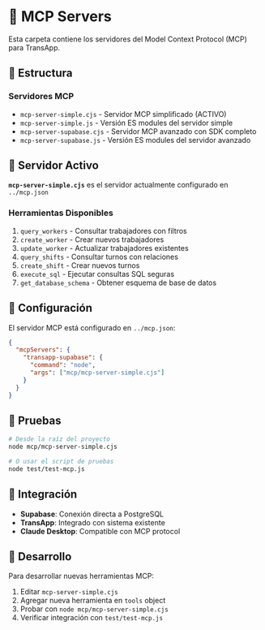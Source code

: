 # 🔌 MCP Servers

Esta carpeta contiene los servidores del Model Context Protocol (MCP) para TransApp.

## 📁 Estructura

### Servidores MCP
- `mcp-server-simple.cjs` - Servidor MCP simplificado (ACTIVO)
- `mcp-server-simple.js` - Versión ES modules del servidor simple
- `mcp-server-supabase.cjs` - Servidor MCP avanzado con SDK completo
- `mcp-server-supabase.js` - Versión ES modules del servidor avanzado

## 🚀 Servidor Activo

**`mcp-server-simple.cjs`** es el servidor actualmente configurado en `../mcp.json`

### Herramientas Disponibles
1. `query_workers` - Consultar trabajadores con filtros
2. `create_worker` - Crear nuevos trabajadores
3. `update_worker` - Actualizar trabajadores existentes
4. `query_shifts` - Consultar turnos con relaciones
5. `create_shift` - Crear nuevos turnos
6. `execute_sql` - Ejecutar consultas SQL seguras
7. `get_database_schema` - Obtener esquema de base de datos

## 🔧 Configuración

El servidor MCP está configurado en `../mcp.json`:
```json
{
  "mcpServers": {
    "transapp-supabase": {
      "command": "node",
      "args": ["mcp/mcp-server-simple.cjs"]
    }
  }
}
```

## 🧪 Pruebas

```bash
# Desde la raíz del proyecto
node mcp/mcp-server-simple.cjs

# O usar el script de pruebas
node test/test-mcp.js
```

## 🔗 Integración

- **Supabase**: Conexión directa a PostgreSQL
- **TransApp**: Integrado con sistema existente
- **Claude Desktop**: Compatible con MCP protocol

## 📝 Desarrollo

Para desarrollar nuevas herramientas MCP:
1. Editar `mcp-server-simple.cjs`
2. Agregar nueva herramienta en `tools` object
3. Probar con `node mcp/mcp-server-simple.cjs`
4. Verificar integración con `test/test-mcp.js`
